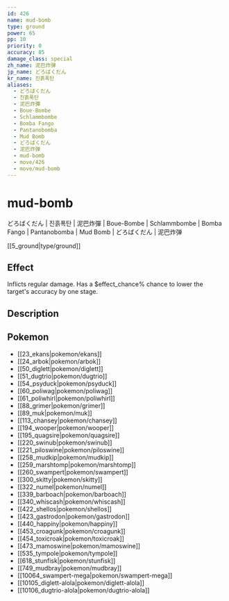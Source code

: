 ```yaml
---
id: 426
name: mud-bomb
type: ground
power: 65
pp: 10
priority: 0
accuracy: 85
damage_class: special
zh_name: 泥巴炸弹
jp_name: どろばくだん
kr_name: 진흙폭탄
aliases:
  - どろばくだん
  - 진흙폭탄
  - 泥巴炸彈
  - Boue-Bombe
  - Schlammbombe
  - Bomba Fango
  - Pantanobomba
  - Mud Bomb
  - どろばくだん
  - 泥巴炸弹
  - mud-bomb
  - move/426
  - move/mud-bomb
---
```

# mud-bomb
    
どろばくだん | 진흙폭탄 | 泥巴炸彈 | Boue-Bombe | Schlammbombe | Bomba Fango | Pantanobomba | Mud Bomb | どろばくだん | 泥巴炸弹

[[5_ground|type/ground]]

## Effect

Inflicts regular damage.  Has a $effect_chance% chance to lower the target's accuracy by one stage.

## Description



## Pokemon

- [[23_ekans|pokemon/ekans]]
- [[24_arbok|pokemon/arbok]]
- [[50_diglett|pokemon/diglett]]
- [[51_dugtrio|pokemon/dugtrio]]
- [[54_psyduck|pokemon/psyduck]]
- [[60_poliwag|pokemon/poliwag]]
- [[61_poliwhirl|pokemon/poliwhirl]]
- [[88_grimer|pokemon/grimer]]
- [[89_muk|pokemon/muk]]
- [[113_chansey|pokemon/chansey]]
- [[194_wooper|pokemon/wooper]]
- [[195_quagsire|pokemon/quagsire]]
- [[220_swinub|pokemon/swinub]]
- [[221_piloswine|pokemon/piloswine]]
- [[258_mudkip|pokemon/mudkip]]
- [[259_marshtomp|pokemon/marshtomp]]
- [[260_swampert|pokemon/swampert]]
- [[300_skitty|pokemon/skitty]]
- [[322_numel|pokemon/numel]]
- [[339_barboach|pokemon/barboach]]
- [[340_whiscash|pokemon/whiscash]]
- [[422_shellos|pokemon/shellos]]
- [[423_gastrodon|pokemon/gastrodon]]
- [[440_happiny|pokemon/happiny]]
- [[453_croagunk|pokemon/croagunk]]
- [[454_toxicroak|pokemon/toxicroak]]
- [[473_mamoswine|pokemon/mamoswine]]
- [[535_tympole|pokemon/tympole]]
- [[618_stunfisk|pokemon/stunfisk]]
- [[749_mudbray|pokemon/mudbray]]
- [[10064_swampert-mega|pokemon/swampert-mega]]
- [[10105_diglett-alola|pokemon/diglett-alola]]
- [[10106_dugtrio-alola|pokemon/dugtrio-alola]]

